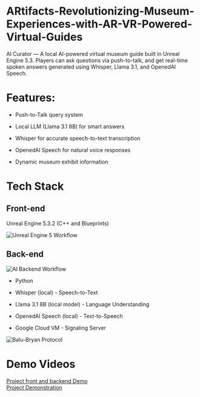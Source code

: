 # ARtifacts-Revolutionizing-Museum-Experiences-with-AR-VR-Powered-Virtual-Guides
AI Curator — A local AI-powered virtual museum guide built in Unreal Engine 5.3. Players can ask questions via push-to-talk, and get real-time spoken answers generated using Whisper, Llama 3.1, and OpenedAI Speech.

# **Features:**

- Push-to-Talk query system

- Local LLM (Llama 3.1 8B) for smart answers

- Whisper for accurate speech-to-text transcription

- OpenedAI Speech for natural voice responses

- Dynamic museum exhibit information

# Tech Stack
## Front-end

Unreal Engine 5.3.2 (C++ and Blueprints)

![Unreal Engine 5 Workflow](https://github.com/user-attachments/assets/9b7ad29b-98c3-44b0-8013-c5640df5f816)

## Back-end
![AI Backend Workflow](https://github.com/user-attachments/assets/b841bd0a-c847-41f8-9d0c-a55e0bd9e95f)  
- Python

- Whisper (local) - Speech-to-Text

- Llama 3.1 8B (local model) - Language Understanding

- OpenedAI Speech (local) - Text-to-Speech

- Google Cloud VM - Signaling Server
  
![Balu-Bryan Protocol](https://github.com/user-attachments/assets/da5edf2f-5d77-4cf2-b931-9aef65fadf01)


# Demo Videos
[Project front and backend Demo](https://drive.google.com/file/d/1Esq4w7d07Hx4hgJhUlXMUxXLdDcj83Rq/view?usp=drive_link)  
[Project Demonstration](https://drive.google.com/file/d/1s_I74UmfInXPOW7paAaa3rmibv40wcog/view?usp=drive_link)
